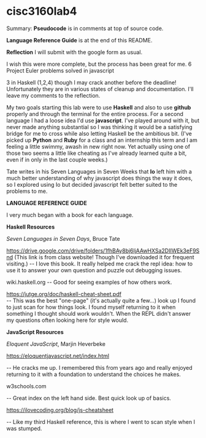 # cisc3160lab4

Summary:
**Pseudocode** is in comments at top of source code.

**Language Reference Guide** is at the end of this README.

**Reflection** I will submit with the google form as usual.

I wish this were more complete, but the process has been great for me.
6 Project Euler problems solved in javascript

3 in Haskell (1,2,4) though I may crack another before the deadline!
Unfortunately they are in various states of cleanup and documentation. I'll leave my comments to the reflection.

My two goals starting this lab were to use **Haskell** and also to use **github** properly and through
the terminal for the entire process. For a second language I had a loose idea I'd use **javascript**. I've played
around with it, but never made anything substantial so I was thinking it would be a satisfying bridge for me to cross
while also letting Haskell be the ambitious bit. (I've picked up **Python** and **Ruby** for a class and an internship
this term and I am feeling a little swimmy, awash in new right now. Yet actually using one of those two seems a little 
like cheating as I've already learned quite a bit, even if in only in the last couple weeks.)

Tate writes in his Seven Languages in Seven Weeks that **Io** left him with a much better understanding of why 
javascript does things the way it does, so I explored using Io but decided javascript felt better suited to the problems to me.

**LANGUAGE REFERENCE GUIDE**

I very much began with a book for each language.

  **Haskell Resources**

*Seven Languages in Seven Days*, Bruce Tate

https://drive.google.com/drive/folders/1fhBAy8bj6ljAAwHXSa2DIIWEk3eF9Snd
(This link is from class website! Though I've downloaded it for frequent visiting.)
-- I love this book. It really helped me crack the repl idea: how to use it to answer your own question and 
puzzle out debugging issues.

wiki.haskell.org
-- Good for seeing examples of how others work.

https://jutge.org/doc/haskell-cheat-sheet.pdf  
  -- This was the best "one-page" (it's actually quite a few...) look up I found to just scan for how things look.
  I found myself returning to it when something I thought should work wouldn't. When the REPL didn't answer my questions
  often looking here for style would.



  **JavaScript Resources**

*Eloquent JavaScript*, Marjin Heverbeke

https://eloquentjavascript.net/index.html

-- He cracks me up. I remembered this from years ago and really enjoyed returning to it with a foundation
to understand the choices he makes.

w3schools.com

-- Great index on the left hand side. Best quick look up of basics.


https://ilovecoding.org/blog/js-cheatsheet

-- Like my third Haskell reference, this is where I went to scan style when I was stumped.
